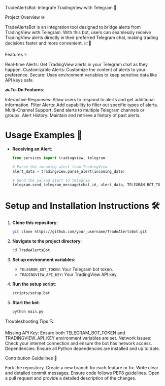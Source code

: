TradeAlertsBot: Integrate TradingView with Telegram 🚀

Project Overview 🌐 


 TradeAlertsBot is an integration tool designed to bridge alerts from TradingView with Telegram. With this bot, users can seamlessly receive TradingView alerts directly in their preferred Telegram chat, making trading decisions faster and more convenient. 📈🔔

Features ✨

Real-time Alerts: Get TradingView alerts in your Telegram chat as they happen.
Customizable Alerts: Customize the content of alerts to your preference.
Secure: Uses environment variables to keep sensitive data like API keys safe.

**🔜 To-Do Features**:

Interactive Responses: Allow users to respond to alerts and get additional information.
Filter Alerts: Add capability to filter out specific types of alerts.
Multi-Channel Support: Send alerts to multiple Telegram channels or groups.
Alert History: Maintain and retrieve a history of past alerts.

# Usage Examples 🚀

- **Receiving an Alert**:
    ```python
    from services import tradingview, telegram
    
    # Parse the incoming alert from TradingView
    alert_data = tradingview.parse_alert(incoming_data)
    
    # Send the parsed alert to Telegram
    telegram.send_telegram_message(chat_id, alert_data, TELEGRAM_BOT_TOKEN)
    ```

# Setup and Installation Instructions 🛠️

1. **Clone this repository**:
    ```bash
    git clone https://github.com/your_username/TradeAlertsBot.git
    ```

2. **Navigate to the project directory**:
    ```bash
    cd TradeAlertsBot
    ```

3. **Set up environment variables**:
    - `TELEGRAM_BOT_TOKEN`: Your Telegram bot token.
    - `TRADINGVIEW_API_KEY`: Your TradingView API key.

4. **Run the setup script**:
    ```bash
    scripts/setup.bat
    ```

5. **Start the bot**:
    ```bash
    python main.py
    ```


Troubleshooting Tips 🔍

Missing API Key: Ensure both TELEGRAM_BOT_TOKEN and TRADINGVIEW_API_KEY environment variables are set. Network Issues: Check your internet connection and ensure the bot has network access. Dependencies: Ensure all Python dependencies are installed and up to date.

Contribution Guidelines 🤝

Fork the repository. Create a new branch for each feature or fix. Write clear and detailed commit messages. Ensure code follows PEP8 guidelines. Open a pull request and provide a detailed description of the changes. 
